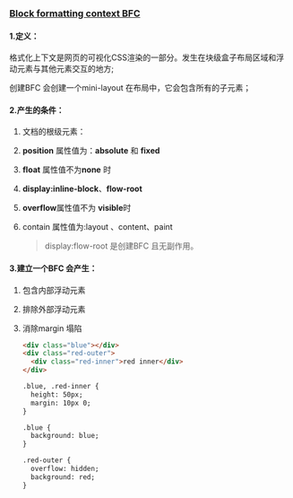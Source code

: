 ### [Block formatting context BFC](https://developer.mozilla.org/en-US/docs/Web/Guide/CSS/Block_formatting_context)

#### 1.定义：

格式化上下文是网页的可视化CSS渲染的一部分。发生在块级盒子布局区域和浮动元素与其他元素交互的地方;

创建BFC 会创建一个mini-layout 在布局中，它会包含所有的子元素；

#### 2.产生的条件：

1. 文档的根级元素：<HTML>

2. **position** 属性值为：**absolute** 和 **fixed**

3. **float** 属性值不为**none** 时

4. **display:inline-block**、**flow-root**

5.  **overflow**属性值不为 **visible**时

6. contain 属性值为:layout 、content、paint

   > display:flow-root 是创建BFC 且无副作用。

#### 3.**建立一个BFC 会产生：**

1. 包含内部浮动元素

2. 排除外部浮动元素

3. 消除margin 塌陷

   ```html
   <div class="blue"></div>
   <div class="red-outer">
     <div class="red-inner">red inner</div>
   </div>
   
   .blue, .red-inner {
     height: 50px;
     margin: 10px 0;
   }
   
   .blue {
     background: blue;
   }
   
   .red-outer {
     overflow: hidden;
     background: red;
   }
   
   ```

   

